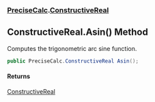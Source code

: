 ### [PreciseCalc](PreciseCalc.md 'PreciseCalc').[ConstructiveReal](PreciseCalc.ConstructiveReal.md 'PreciseCalc.ConstructiveReal')

## ConstructiveReal.Asin() Method

Computes the trigonometric arc sine function.

```csharp
public PreciseCalc.ConstructiveReal Asin();
```

#### Returns
[ConstructiveReal](PreciseCalc.ConstructiveReal.md 'PreciseCalc.ConstructiveReal')
